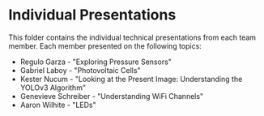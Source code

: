 # Individual Presentations

This folder contains the individual technical presentations from each team member. Each member presented on the following topics:
  * Regulo Garza - "Exploring Pressure Sensors"
  * Gabriel Laboy - "Photovoltaic Cells"
  * Kester Nucum - "Looking at the Present Image: Understanding the YOLOv3 Algorithm"
  * Genevieve Schreiber - "Understanding WiFi Channels"
  * Aaron Wilhite - "LEDs"
